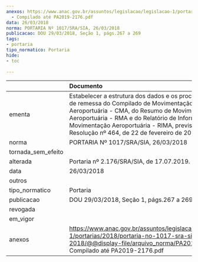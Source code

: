 ```yaml
---
anexos: https://www.anac.gov.br/assuntos/legislacao/legislacao-1/portarias/2018/portaria-no-1017-sra-sia-26-03-2018/@@display-file/arquivo_norma/PA2018-1017
  - Compilado até PA2019-2176.pdf
data: 26/03/2018
norma: PORTARIA Nº 1017/SRA/SIA, 26/03/2018
publicacao: DOU 29/03/2018, Seção 1, págs.267 a 269
tags:
- portaria
tipo_normatico: Portaria
hide: 
- toc 
 
---
```


|                    | Documento                                                                                                                                                                                                                                                                                      |
|:-------------------|:-----------------------------------------------------------------------------------------------------------------------------------------------------------------------------------------------------------------------------------------------------------------------------------------------|
| ementa             | Estabelecer a estrutura dos dados e os procedimentos de remessa do Compilado de Movimentação Aeroportuária - CMA, do Resumo de Movimentação Aeroportuária - RMA e do Relatório de Informações de Movimentação Aeroportuária - RIMA, previstos na Resolução nº 464, de 22 de fevereiro de 2018. |
| norma              | PORTARIA Nº 1017/SRA/SIA, 26/03/2018                                                                                                                                                                                                                                                           |
| tornada_sem_efeito |                                                                                                                                                                                                                                                                                                |
| alterada           | Portaria nº 2.176/SRA/SIA, de 17.07.2019.                                                                                                                                                                                                                                                      |
| data               | 26/03/2018                                                                                                                                                                                                                                                                                     |
| outros             |                                                                                                                                                                                                                                                                                                |
| tipo_normatico     | Portaria                                                                                                                                                                                                                                                                                       |
| publicacao         | DOU 29/03/2018, Seção 1, págs.267 a 269                                                                                                                                                                                                                                                        |
| revogada           |                                                                                                                                                                                                                                                                                                |
| em_vigor           |                                                                                                                                                                                                                                                                                                |
| anexos             | https://www.anac.gov.br/assuntos/legislacao/legislacao-1/portarias/2018/portaria-no-1017-sra-sia-26-03-2018/@@display-file/arquivo_norma/PA2018-1017 - Compilado até PA2019-2176.pdf                                                                                                           |